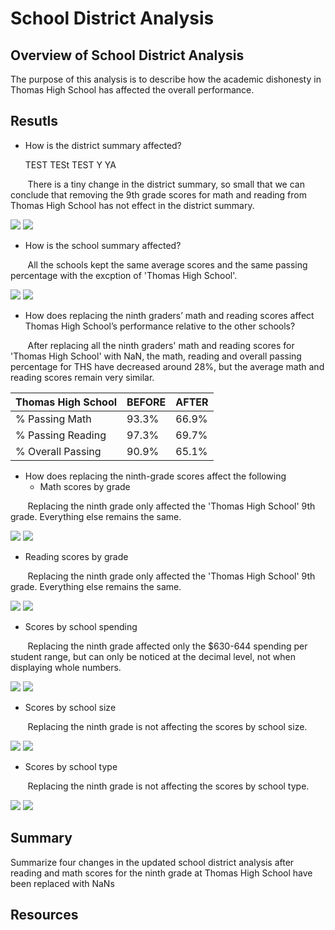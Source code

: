# School District Analysis

## Overview of School District Analysis
The purpose of this analysis is to describe how the academic dishonesty in Thomas High School has affected the overall performance. 


## Resutls
* How is the district summary affected?

<ul>
    TEST TESt
    TEST Y YA
</ul>

&nbsp;&nbsp;&nbsp;&nbsp;&nbsp;&nbsp;&nbsp;There is a tiny change in the district summary, so small that we can conclude that removing the 9th grade scores for math and reading from Thomas High School has not effect in the district summary.

<img src="https://github.com/juliomeza/School_District_Analysis/blob/main/Resources/District%20Before.png">
<img src="https://github.com/juliomeza/School_District_Analysis/blob/main/Resources/District%20After.png">

* How is the school summary affected?

&nbsp;&nbsp;&nbsp;&nbsp;&nbsp;&nbsp;&nbsp;All the schools kept the same average scores and the same passing percentage with the excption of 'Thomas High School'.

<img src="https://github.com/juliomeza/School_District_Analysis/blob/main/Resources/School%20Before.png">
<img src="https://github.com/juliomeza/School_District_Analysis/blob/main/Resources/School%20After.png">

* How does replacing the ninth graders’ math and reading scores affect Thomas High School’s performance relative to the other schools?

&nbsp;&nbsp;&nbsp;&nbsp;&nbsp;&nbsp;&nbsp;After replacing all the ninth graders' math and reading scores for 'Thomas High School' with NaN, the math, reading and overall passing percentage for THS have decreased around 28%, but the average math and reading scores remain very similar.

| Thomas High School | BEFORE | AFTER |
| ------------- | ------------- | ------------- |
| % Passing Math | 93.3% | 66.9% |
| % Passing Reading | 97.3% | 69.7% |
| % Overall Passing | 90.9% | 65.1% |

* How does replacing the ninth-grade scores affect the following
  * Math scores by grade
  
&nbsp;&nbsp;&nbsp;&nbsp;&nbsp;&nbsp;&nbsp;Replacing the ninth grade only affected the 'Thomas High School' 9th grade. Everything else remains the same.

<img src="https://github.com/juliomeza/School_District_Analysis/blob/main/Resources/Math%20Grade%20Before.png">
<img src="https://github.com/juliomeza/School_District_Analysis/blob/main/Resources/Math%20Grade%20After.png">
  
  * Reading scores by grade
  
&nbsp;&nbsp;&nbsp;&nbsp;&nbsp;&nbsp;&nbsp;Replacing the ninth grade only affected the 'Thomas High School' 9th grade. Everything else remains the same.

<img src="https://github.com/juliomeza/School_District_Analysis/blob/main/Resources/Reading%20Grade%20Before.png">
<img src="https://github.com/juliomeza/School_District_Analysis/blob/main/Resources/Reading%20Grade%20After.png">
  
  * Scores by school spending

&nbsp;&nbsp;&nbsp;&nbsp;&nbsp;&nbsp;&nbsp;Replacing the ninth grade affected only the $630-644 spending per student range, but can only be noticed at the decimal level, not when displaying whole numbers.

<img src="https://github.com/juliomeza/School_District_Analysis/blob/main/Resources/Spending%20Before.png">
<img src="https://github.com/juliomeza/School_District_Analysis/blob/main/Resources/Spending%20After.png">

  * Scores by school size

&nbsp;&nbsp;&nbsp;&nbsp;&nbsp;&nbsp;&nbsp;Replacing the ninth grade is not affecting the scores by school size.

<img src="https://github.com/juliomeza/School_District_Analysis/blob/main/Resources/Size%20Before.png">
<img src="https://github.com/juliomeza/School_District_Analysis/blob/main/Resources/Size%20After.png">

  * Scores by school type

&nbsp;&nbsp;&nbsp;&nbsp;&nbsp;&nbsp;&nbsp;Replacing the ninth grade is not affecting the scores by school type.

<img src="https://github.com/juliomeza/School_District_Analysis/blob/main/Resources/Type%20Before.png">
<img src="https://github.com/juliomeza/School_District_Analysis/blob/main/Resources/Type%20After.png">


## Summary
Summarize four changes in the updated school district analysis after reading and math scores for the ninth grade at Thomas High School have been replaced with NaNs

## Resources
